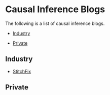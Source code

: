 # Causal Inference Blogs

The following is a list of causal inference blogs.

- [Industry](#industry)

- [Private](#private)

## Industry

- [StitchFix](https://multithreaded.stitchfix.com/blog/)


## Private
